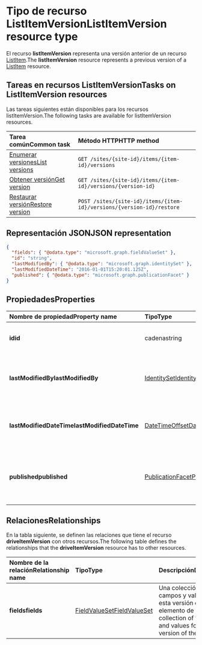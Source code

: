 # <a name="listitemversion-resource-type"></a><span data-ttu-id="6d2a7-101">Tipo de recurso ListItemVersion</span><span class="sxs-lookup"><span data-stu-id="6d2a7-101">ListItemVersion resource type</span></span>

<span data-ttu-id="6d2a7-102">El recurso **listItemVersion** representa una versión anterior de un recurso [ListItem](listitem.md).</span><span class="sxs-lookup"><span data-stu-id="6d2a7-102">The **listItemVersion** resource represents a previous version of a [ListItem](listitem.md) resource.</span></span>

## <a name="tasks-on-listitemversion-resources"></a><span data-ttu-id="6d2a7-103">Tareas en recursos ListItemVersion</span><span class="sxs-lookup"><span data-stu-id="6d2a7-103">Tasks on ListItemVersion resources</span></span>

<span data-ttu-id="6d2a7-104">Las tareas siguientes están disponibles para los recursos listItemVersion.</span><span class="sxs-lookup"><span data-stu-id="6d2a7-104">The following tasks are available for listItemVersion resources.</span></span>

|            <span data-ttu-id="6d2a7-105">Tarea común</span><span class="sxs-lookup"><span data-stu-id="6d2a7-105">Common task</span></span>             |         <span data-ttu-id="6d2a7-106">Método HTTP</span><span class="sxs-lookup"><span data-stu-id="6d2a7-106">HTTP method</span></span>         |
| :--------------------------------- | :-------------------------- |
| <span data-ttu-id="6d2a7-107">[Enumerar versiones][version-list]</span><span class="sxs-lookup"><span data-stu-id="6d2a7-107">[List versions][version-list]</span></span>      | `GET /sites/{site-id}/items/{item-id}/versions`  |
| <span data-ttu-id="6d2a7-108">[Obtener versión][version-get]</span><span class="sxs-lookup"><span data-stu-id="6d2a7-108">[Get version][version-get]</span></span>         | `GET /sites/{site-id}/items/{item-id}/versions/{version-id}`     |
| <span data-ttu-id="6d2a7-109">[Restaurar versión][version-restore]</span><span class="sxs-lookup"><span data-stu-id="6d2a7-109">[Restore version][version-restore]</span></span> | `POST /sites/{site-id}/items/{item-id}/versions/{version-id}/restore` |

[version-list]: ../api/listitem_list_versions.md
[version-get]: ../api/listitemversion_get.md
[version-restore]: ../api/listitemversion_restore.md


## <a name="json-representation"></a><span data-ttu-id="6d2a7-110">Representación JSON</span><span class="sxs-lookup"><span data-stu-id="6d2a7-110">JSON representation</span></span>

<!--{
  "blockType": "resource",
  "baseType": "microsoft.graph.baseItemVersion",
  "@odata.type": "microsoft.graph.listItemVersion",
  "@type.aka": "oneDrive.baseItemVersion"
}-->

```json
{
  "fields": { "@odata.type": "microsoft.graph.fieldValueSet" },
  "id": "string",
  "lastModifiedBy": { "@odata.type": "microsoft.graph.identitySet" },
  "lastModifiedDateTime": "2016-01-01T15:20:01.125Z",
  "published": { "@odata.type": "microsoft.graph.publicationFacet" }
}
```

## <a name="properties"></a><span data-ttu-id="6d2a7-111">Propiedades</span><span class="sxs-lookup"><span data-stu-id="6d2a7-111">Properties</span></span>

|      <span data-ttu-id="6d2a7-112">Nombre de propiedad</span><span class="sxs-lookup"><span data-stu-id="6d2a7-112">Property name</span></span>       |                         <span data-ttu-id="6d2a7-113">Tipo</span><span class="sxs-lookup"><span data-stu-id="6d2a7-113">Type</span></span>                         |                               <span data-ttu-id="6d2a7-114">Descripción</span><span class="sxs-lookup"><span data-stu-id="6d2a7-114">Description</span></span>                               |
| :----------------------- | :--------------------------------------------------- | :---------------------------------------------------------------------- |
| <span data-ttu-id="6d2a7-115">**id**</span><span class="sxs-lookup"><span data-stu-id="6d2a7-115">**id**</span></span>                   | <span data-ttu-id="6d2a7-116">cadena</span><span class="sxs-lookup"><span data-stu-id="6d2a7-116">string</span></span>                                               | <span data-ttu-id="6d2a7-117">El identificador de la versión.</span><span class="sxs-lookup"><span data-stu-id="6d2a7-117">The ID of the version.</span></span> <span data-ttu-id="6d2a7-118">Solo lectura.</span><span class="sxs-lookup"><span data-stu-id="6d2a7-118">Read-only.</span></span>                                       |
| <span data-ttu-id="6d2a7-119">**lastModifiedBy**</span><span class="sxs-lookup"><span data-stu-id="6d2a7-119">**lastModifiedBy**</span></span>       | [<span data-ttu-id="6d2a7-120">IdentitySet</span><span class="sxs-lookup"><span data-stu-id="6d2a7-120">IdentitySet</span></span>](../resources/identitySet.md)           | <span data-ttu-id="6d2a7-121">Identidad del usuario que modificó por última vez la versión.</span><span class="sxs-lookup"><span data-stu-id="6d2a7-121">Identity of the user which last modified the version.</span></span> <span data-ttu-id="6d2a7-122">Solo lectura.</span><span class="sxs-lookup"><span data-stu-id="6d2a7-122">Read-only.</span></span>        |
| <span data-ttu-id="6d2a7-123">**lastModifiedDateTime**</span><span class="sxs-lookup"><span data-stu-id="6d2a7-123">**lastModifiedDateTime**</span></span> | [<span data-ttu-id="6d2a7-124">DateTimeOffset</span><span class="sxs-lookup"><span data-stu-id="6d2a7-124">DateTimeOffset</span></span>](../resources/timestamp.md)          | <span data-ttu-id="6d2a7-125">Fecha y hora de la última modificación de la versión.</span><span class="sxs-lookup"><span data-stu-id="6d2a7-125">Date and time the version was last modified.</span></span> <span data-ttu-id="6d2a7-126">Solo lectura.</span><span class="sxs-lookup"><span data-stu-id="6d2a7-126">Read-only.</span></span>                 |
| <span data-ttu-id="6d2a7-127">**published**</span><span class="sxs-lookup"><span data-stu-id="6d2a7-127">**published**</span></span>            | [<span data-ttu-id="6d2a7-128">PublicationFacet</span><span class="sxs-lookup"><span data-stu-id="6d2a7-128">PublicationFacet</span></span>](../resources/publicationfacet.md) | <span data-ttu-id="6d2a7-129">Indica el estado de publicación de esta versión concreta.</span><span class="sxs-lookup"><span data-stu-id="6d2a7-129">Indicates the publication status of this particular version.</span></span> <span data-ttu-id="6d2a7-130">Solo lectura.</span><span class="sxs-lookup"><span data-stu-id="6d2a7-130">Read-only.</span></span> |


## <a name="relationships"></a><span data-ttu-id="6d2a7-131">Relaciones</span><span class="sxs-lookup"><span data-stu-id="6d2a7-131">Relationships</span></span>

<span data-ttu-id="6d2a7-132">En la tabla siguiente, se definen las relaciones que tiene el recurso **driveItemVersion** con otros recursos.</span><span class="sxs-lookup"><span data-stu-id="6d2a7-132">The following table defines the relationships that the **driveItemVersion** resource has to other resources.</span></span>

| <span data-ttu-id="6d2a7-133">Nombre de la relación</span><span class="sxs-lookup"><span data-stu-id="6d2a7-133">Relationship name</span></span> |                      <span data-ttu-id="6d2a7-134">Tipo</span><span class="sxs-lookup"><span data-stu-id="6d2a7-134">Type</span></span>                      |                               <span data-ttu-id="6d2a7-135">Descripción</span><span class="sxs-lookup"><span data-stu-id="6d2a7-135">Description</span></span>                                |
| :---------------- | :--------------------------------------------- | :----------------------------------------------------------------------- |
| <span data-ttu-id="6d2a7-136">**fields**</span><span class="sxs-lookup"><span data-stu-id="6d2a7-136">**fields**</span></span>        | [<span data-ttu-id="6d2a7-137">FieldValueSet</span><span class="sxs-lookup"><span data-stu-id="6d2a7-137">FieldValueSet</span></span>](../resources/fieldvalueset.md) | <span data-ttu-id="6d2a7-138">Una colección de los campos y valores para esta versión del elemento de lista.</span><span class="sxs-lookup"><span data-stu-id="6d2a7-138">A collection of the fields and values for this version of the list item.</span></span> |


<!-- {
  "type": "#page.annotation",
  "description": "The version facet provides information about the properties of a file version.",
  "keywords": "version,versions,version-history,history",
  "section": "documentation",
  "tocPath": "Facets/Version"
} -->
